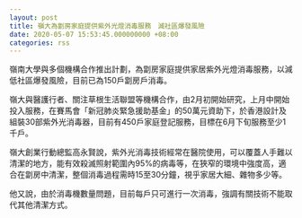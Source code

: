 ```yaml
---
layout: post
title: 嶺大為劏房家庭提供紫外光燈消毒服務　減社區爆發風險
date: 2020-05-07 15:53:45.000000000 +08:00
categories: rss
---
```


嶺南大學與多個機構合作推出計劃，為劏房家庭提供家居紫外光燈消毒服務，以減低社區爆發風險，目前已為150戶劏房戶消毒。

嶺大與醫護行者、關注草根生活聯盟等機構合作，由2月初開始研究，上月中開始投入服務，在賽馬會「新冠肺炎緊急援助基金」的50萬元資助下，於香港設計及組裝30部紫外光消毒器，目前有450戶家庭登記服務，目標在6月下旬服務至少1千戶。

嶺大創業行動總監高永賢說，紫外光消毒技術經常在醫院使用，可以覆蓋人手難以清潔的地方，能有效殺滅照射範圍內95%的病毒等，在狹窄的環境中強度高，適合在劏房中清潔，整個消毒過程需時15至30分鐘，視乎家居大細、雜物多少等。

他又說，由於消毒機數量問題，目前每戶只可進行一次消毒，強調有關技術不能取代其他清潔方式。
